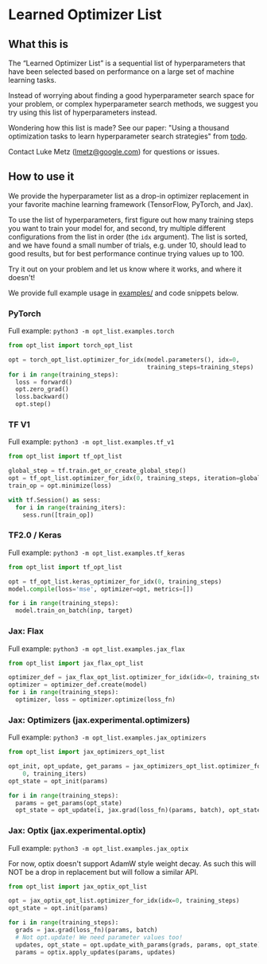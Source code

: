# Learned Optimizer List

## What this is

The “Learned Optimizer List” is a sequential list of hyperparameters that have been selected based on performance on a large set of machine learning tasks.

Instead of worrying about finding a good hyperparameter search space for your problem, or complex hyperparameter search methods, we suggest you try using this list of hyperparameters instead.

Wondering how this list is made? See our paper: "Using a thousand optimization tasks to learn hyperparameter search strategies" from [todo](todo).

Contact Luke Metz (lmetz@google.com) for questions or issues.

## How to use it

We provide the hyperparameter list as a drop-in optimizer replacement in your favorite machine learning framework (TensorFlow, PyTorch, and Jax).

To use the list of hyperparameters, first figure out how many training steps you want to train your model for,
and second, try multiple different configurations from the list in order (the `idx` argument).
The list is sorted, and we have found a small number of trials, e.g. under 10, should lead to good results, but for best performance continue trying values up to 100.

Try it out on your problem and let us know where it works, and where it doesn't!

We provide full example usage in [examples/](https://github.com/google-research/google-research/tree/master/opt_list/examples) and code snippets below.

### PyTorch
Full example: `python3 -m opt_list.examples.torch`

```python
from opt_list import torch_opt_list

opt = torch_opt_list.optimizer_for_idx(model.parameters(), idx=0,
                                       training_steps=training_steps)
for i in range(training_steps):
  loss = forward()
  opt.zero_grad()
  loss.backward()
  opt.step()
```

### TF V1
Full example: `python3 -m opt_list.examples.tf_v1`

```python
from opt_list import tf_opt_list

global_step = tf.train.get_or_create_global_step()
opt = tf_opt_list.optimizer_for_idx(0, training_steps, iteration=global_step)
train_op = opt.minimize(loss)

with tf.Session() as sess:
  for i in range(training_iters):
    sess.run([train_op])
```

### TF2.0 / Keras
Full example: `python3 -m opt_list.examples.tf_keras`

```python
from opt_list import tf_opt_list

opt = tf_opt_list.keras_optimizer_for_idx(0, training_steps)
model.compile(loss='mse', optimizer=opt, metrics=[])

for i in range(training_steps):
  model.train_on_batch(inp, target)
```

### Jax: Flax
Full example: `python3 -m opt_list.examples.jax_flax`


```python
from opt_list import jax_flax_opt_list

optimizer_def = jax_flax_opt_list.optimizer_for_idx(idx=0, training_steps)
optimizer = optimizer_def.create(model)
for i in range(training_steps):
  optimizer, loss = optimizer.optimize(loss_fn)
```


### Jax: Optimizers (jax.experimental.optimizers)
Full example: `python3 -m opt_list.examples.jax_optimizers`

```python
from opt_list import jax_optimizers_opt_list

opt_init, opt_update, get_params = jax_optimizers_opt_list.optimizer_for_idx(
    0, training_iters)
opt_state = opt_init(params)

for i in range(training_steps):
  params = get_params(opt_state)
  opt_state = opt_update(i, jax.grad(loss_fn)(params, batch), opt_state)
```

### Jax: Optix (jax.experimental.optix)
Full example: `python3 -m opt_list.examples.jax_optix`

For now, optix doesn't support AdamW style weight decay. As such this will NOT
be a drop in replacement but will follow a similar API.

```python
from opt_list import jax_optix_opt_list

opt = jax_optix_opt_list.optimizer_for_idx(idx=0, training_steps)
opt_state = opt.init(params)

for i in range(training_steps):
  grads = jax.grad(loss_fn)(params, batch)
  # Not opt.update! We need parameter values too!
  updates, opt_state = opt.update_with_params(grads, params, opt_state)
  params = optix.apply_updates(params, updates)
```


